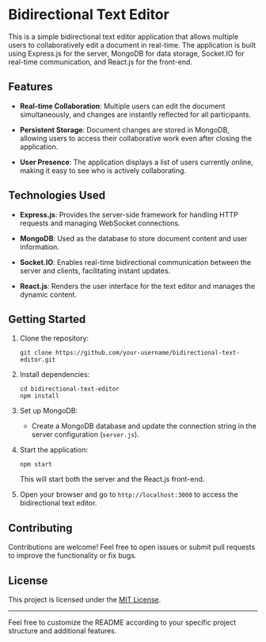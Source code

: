 

# Bidirectional Text Editor

This is a simple bidirectional text editor application that allows multiple users to collaboratively edit a document in real-time. The application is built using Express.js for the server, MongoDB for data storage, Socket.IO for real-time communication, and React.js for the front-end.

## Features

- **Real-time Collaboration**: Multiple users can edit the document simultaneously, and changes are instantly reflected for all participants.

- **Persistent Storage**: Document changes are stored in MongoDB, allowing users to access their collaborative work even after closing the application.

- **User Presence**: The application displays a list of users currently online, making it easy to see who is actively collaborating.

## Technologies Used

- **Express.js**: Provides the server-side framework for handling HTTP requests and managing WebSocket connections.

- **MongoDB**: Used as the database to store document content and user information.

- **Socket.IO**: Enables real-time bidirectional communication between the server and clients, facilitating instant updates.

- **React.js**: Renders the user interface for the text editor and manages the dynamic content.

## Getting Started

1. Clone the repository:

   ```
   git clone https://github.com/your-username/bidirectional-text-editor.git
   ```

2. Install dependencies:

   ```
   cd bidirectional-text-editor
   npm install
   ```

3. Set up MongoDB:

   - Create a MongoDB database and update the connection string in the server configuration (`server.js`).

4. Start the application:

   ```
   npm start
   ```

   This will start both the server and the React.js front-end.

5. Open your browser and go to `http://localhost:3000` to access the bidirectional text editor.

## Contributing

Contributions are welcome! Feel free to open issues or submit pull requests to improve the functionality or fix bugs.

## License

This project is licensed under the [MIT License](LICENSE).

---

Feel free to customize the README according to your specific project structure and additional features.
